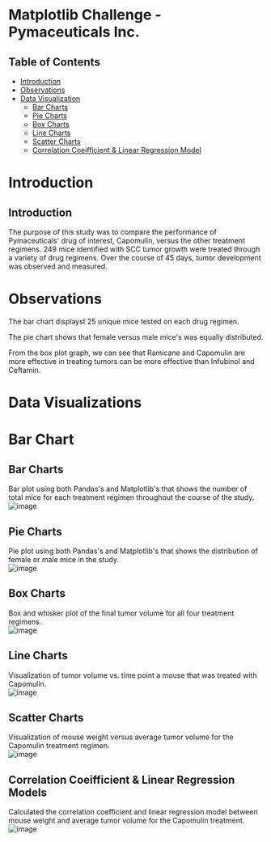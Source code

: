 # Matplotlib Challenge - Pymaceuticals Inc.

## Table of Contents
  * [Introduction](#introduction)
  * [Observations](#observations)
  * [Data Visualization](#data-visualization)
    * [Bar Charts](#bar-charts)
    * [Pie Charts](#pie-charts)
    * [Box Charts](#box-chart)
    * [Line Charts](#line-charts)
    * [Scatter Charts](#scatter-charts)
    * [Correlation Coeifficient & Linear Regression Model](#linear-regression)
    

# Introduction
## <a name="introduction">Introduction</a>
The purpose of this study was to compare the performance of Pymaceuticals' drug of interest, Capomulin, versus the other treatment regimens.
249 mice identified with SCC tumor growth were treated through a variety of drug regimens. Over the course of 45 days, tumor development was observed and measured.

# Observations

The bar chart displayst 25 unique mice tested on each drug regimen.

The pie chart shows that female versus male mice's was equally distributed.

From the box plot graph, we can see that Ramicane and Capomulin are more effective in treating tumors can be more effective than Infubinol and Ceftamin.


# Data Visualizations

# Bar Chart
## <a name="bar-charts">Bar Charts</a>
Bar plot using both Pandas's and Matplotlib's that shows  the number of total mice for each treatment regimen throughout the course of the study.<br>
![image](https://user-images.githubusercontent.com/69221324/113892783-5d3a7c00-9794-11eb-90a8-9f78d0ae6c71.png)


## <a name="pie-charts">Pie Charts</a>
Pie plot using both Pandas's and Matplotlib's that shows the distribution of female or male mice in the study.<br>
![image](https://user-images.githubusercontent.com/69221324/114023245-a2b48300-9840-11eb-83b5-40453b161800.png)


## <a name="box-chart">Box Charts</a>
Box and whisker plot of the final tumor volume for all four treatment regimens.<br>
![image](https://user-images.githubusercontent.com/69221324/114023322-bbbd3400-9840-11eb-9486-73886de2c4a9.png)


## <a name="line-charts">Line Charts</a>
Visualization of tumor volume vs. time point a mouse that was treated with Capomulin.<br>
![image](https://user-images.githubusercontent.com/69221324/114023354-c5469c00-9840-11eb-9c0a-b80d9c521dd0.png)


## <a name="scatter-charts">Scatter Charts</a>
Visualization of mouse weight versus average tumor volume for the Capomulin treatment regimen.<br>
![image](https://user-images.githubusercontent.com/69221324/114023381-cd9ed700-9840-11eb-973c-ed77992d9203.png)


## <a name="linear-regression">Correlation Coeifficient & Linear Regression Models</a>
Calculated the correlation coefficient and linear regression model between mouse weight and average tumor volume for the Capomulin treatment.<br>
![image](https://user-images.githubusercontent.com/69221324/114023418-da232f80-9840-11eb-8234-6ac7544bfea4.png)
